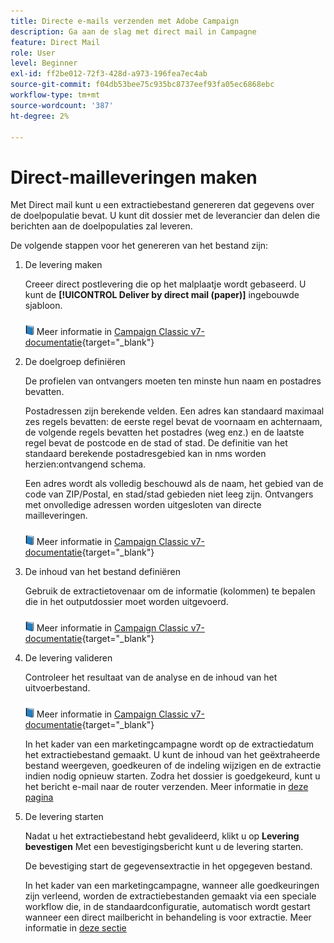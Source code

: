 ```yaml
---
title: Directe e-mails verzenden met Adobe Campaign
description: Ga aan de slag met direct mail in Campagne
feature: Direct Mail
role: User
level: Beginner
exl-id: ff2be012-72f3-428d-a973-196fea7ec4ab
source-git-commit: f04db53bee75c935bc8737eef93fa05ec6868ebc
workflow-type: tm+mt
source-wordcount: '387'
ht-degree: 2%

---
```


# Direct-mailleveringen maken

Met Direct mail kunt u een extractiebestand genereren dat gegevens over de doelpopulatie bevat. U kunt dit dossier met de leverancier dan delen die berichten aan de doelpopulaties zal leveren.

De volgende stappen voor het genereren van het bestand zijn:

1. De levering maken

   Creeer direct postlevering die op het malplaatje wordt gebaseerd. U kunt de **[!UICONTROL Deliver by direct mail (paper)]** ingebouwde sjabloon.

   ![](../assets/do-not-localize/book.png) Meer informatie in [Campaign Classic v7-documentatie](https://experienceleague.adobe.com/docs/campaign-classic/using/sending-messages/sending-direct-mail/creating-a-direct-mail-delivery.html){target="_blank"}

1. De doelgroep definiëren

   De profielen van ontvangers moeten ten minste hun naam en postadres bevatten.

   Postadressen zijn berekende velden. Een adres kan standaard maximaal zes regels bevatten: de eerste regel bevat de voornaam en achternaam, de volgende regels bevatten het postadres (weg enz.) en de laatste regel bevat de postcode en de stad of stad. De definitie van het standaard berekende postadresgebied kan in nms worden herzien:ontvangend schema.

   Een adres wordt als volledig beschouwd als de naam, het gebied van de code van ZIP/Postal, en stad/stad gebieden niet leeg zijn. Ontvangers met onvolledige adressen worden uitgesloten van directe mailleveringen.

   ![](../assets/do-not-localize/book.png) Meer informatie in [Campaign Classic v7-documentatie](https://experienceleague.adobe.com/docs/campaign-classic/using/sending-messages/key-steps-when-creating-a-delivery/steps-defining-the-target-population.html){target="_blank"}

1. De inhoud van het bestand definiëren

   Gebruik de extractietovenaar om de informatie (kolommen) te bepalen die in het outputdossier moet worden uitgevoerd.

   ![](../assets/do-not-localize/book.png) Meer informatie in [Campaign Classic v7-documentatie](https://experienceleague.adobe.com/docs/campaign-classic/using/sending-messages/sending-direct-mail/defining-the-direct-mail-content.html){target="_blank"}

1. De levering valideren

   Controleer het resultaat van de analyse en de inhoud van het uitvoerbestand.

   ![](../assets/do-not-localize/book.png) Meer informatie in [Campaign Classic v7-documentatie](https://experienceleague.adobe.com/docs/campaign-classic/using/sending-messages/sending-direct-mail/validating.html){target="_blank"}

   In het kader van een marketingcampagne wordt op de extractiedatum het extractiebestand gemaakt. U kunt de inhoud van het geëxtraheerde bestand weergeven, goedkeuren of de indeling wijzigen en de extractie indien nodig opnieuw starten. Zodra het dossier is goedgekeurd, kunt u het bericht e-mail naar de router verzenden. Meer informatie in [deze pagina](https://experienceleague.adobe.com/docs/campaign/automation/campaign-orchestration/marketing-campaign-approval.html)

1. De levering starten

   Nadat u het extractiebestand hebt gevalideerd, klikt u op **Levering bevestigen** Met een bevestigingsbericht kunt u de levering starten.

   De bevestiging start de gegevensextractie in het opgegeven bestand.

   In het kader van een marketingcampagne, wanneer alle goedkeuringen zijn verleend, worden de extractiebestanden gemaakt via een speciale workflow die, in de standaardconfiguratie, automatisch wordt gestart wanneer een direct mailbericht in behandeling is voor extractie. Meer informatie in [deze sectie](https://experienceleague.adobe.com/docs/campaign/automation/campaign-orchestration/marketing-campaign-deliveries.html)
